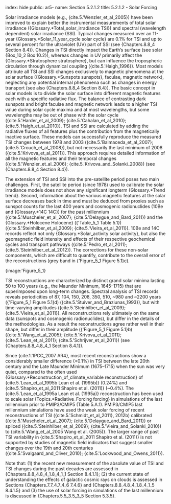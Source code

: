 index: hide
public: ar5-
name: Section 5.2.1.2
title: 5.2.1.2 - Solar Forcing

Solar irradiance models (e.g., {cite.5.'Wenzler_et_al_2005}) have been improved to explain better the instrumental measurements of total solar irradiance ({Glossary.*Total_solar_irradiance TSI}) and spectral (wavelength dependent) solar irradiance (SSI). Typical changes measured over an 11-year {Glossary.*Solar_11_year_cycle solar cycle} are 0.1% for TSI and up to several percent for the ultraviolet (UV) part of SSI (see {Chapters.8.8_4 Section 8.4}). Changes in TSI directly impact the Earth’s surface (see solar {Box_10_2 Box 10.2}), whereas changes in UV primarily affect the {Glossary.*Stratosphere stratosphere}, but can influence the tropospheric circulation through dynamical coupling ({cite.5.'Haigh_1996}). Most models attribute all TSI and SSI changes exclusively to magnetic phenomena at the solar surface ({Glossary.*Sunspots sunspots}, faculae, magnetic network), neglecting any potential internal phenomena such as changes in energy transport (see also {Chapters.8.8_4 Section 8.4}). The basic concept in solar models is to divide the solar surface into different magnetic features each with a specific radiative flux. The balance of contrasting dark sunspots and bright faculae and magnetic network leads to a higher TSI value during solar cycle maxima and at most wavelengths, but some wavelengths may be out of phase with the solar cycle ({cite.5.'Harder_et_al_2009}; {cite.5.'Cahalan_et_al_2010}; {cite.5.'Haigh_et_al_2010}). TSI and SSI are calculated by adding the radiative fluxes of all features plus the contribution from the magnetically inactive surface. These models can successfully reproduce the measured TSI changes between 1978 and 2003 ({cite.5.'Balmaceda_et_al_2007}; {cite.5.'Crouch_et_al_2008}), but not necessarily the last minimum of 2008 ({cite.5.'Krivova_et_al_2011}). This approach requires detailed information of all the magnetic features and their temporal changes ({cite.5.'Wenzler_et_al_2006}; {cite.5.'Krivova_and_Solanki_2008}) (see {Chapters.8.8_4 Section 8.4}).

The extension of TSI and SSI into the pre-satellite period poses two main challenges. First, the satellite period (since 1978) used to calibrate the solar irradiance models does not show any significant longterm {Glossary.*Trend trend}. Second, information about the various magnetic features at the solar surface decreases back in time and must be deduced from proxies such as sunspot counts for the last 400 years and cosmogenic radionuclides (10Be and {Glossary.*14C 14C}) for the past millennium ({cite.5.'Muscheler_et_al_2007}; {cite.5.'Delaygue_and_Bard_2011}) and the {Glossary.*Holocene Holocene} ({'Table_5_1 Table 5.1}) ({cite.5.'Steinhilber_et_al_2009}; {cite.5.'Vieira_et_al_2011}). 10Be and 14C records reflect not only {Glossary.*Solar_activity solar activity}, but also the geomagnetic field intensity and effects of their respective geochemical cycles and transport pathways ({cite.5.'Pedro_et_al_2011}; {cite.5.'Steinhilber_et_al_2012}). The corrections for these non-solar components, which are difficult to quantify, contribute to the overall error of the reconstructions (grey band in {'Figure_5_1 Figure 5.1}c).

{image:'Figure_5_1}

TSI reconstructions are characterized by distinct grand solar minima lasting 50 to 100 years (e.g., the Maunder Minimum, 1645–1715) that are superimposed upon long-term changes. Spectral analysis of TSI records reveals periodicities of 87, 104, 150, 208, 350, 510, ~980 and ~2200 years ({'Figure_5_1 Figure 5.1}d) ({cite.5.'Stuiver_and_Braziunas_1993}), but with time-varying amplitudes ({cite.5.'Steinhilber_et_al_2009}; {cite.5.'Vieira_et_al_2011}). All reconstructions rely ultimately on the same data (sunspots and cosmogenic radionuclides), but differ in the details of the methodologies. As a result the reconstructions agree rather well in their shape, but differ in their amplitude ({'Figure_5_1 Figure 5.1}b) ({cite.5.'Wang_et_al_2005}; {cite.5.'Krivova_et_al_2011}; {cite.5.'Lean_et_al_2011}; {cite.5.'Schrijver_et_al_2011}) (see {Chapters.8.8_4.8_4_1 Section 8.4.1}).

Since {cite.1.'IPCC_2007 AR4}, most recent reconstructions show a considerably smaller difference (<0.1%) in TSI between the late 20th century and the Late Maunder Minimum (1675–1715) when the sun was very quiet, compared to the often used {Glossary.*Reconstruction_of_climate_variable reconstruction} of {cite.5.'Lean_et_al_1995b Lean et al. (1995b)} (0.24%) and {cite.5.'Shapiro_et_al_2011 Shapiro et al. (2011)} (~0.4%). The {cite.5.'Lean_et_al_1995a Lean et al. (1995a)} reconstruction has been used to scale solar {Topics.*Radiative_Forcing forcing} in simulations of the last millennium prior to PMIP3/CMIP5 (Table 5.A.1). PMIP3/CMIP5 last millennium simulations have used the weak solar forcing of recent reconstructions of TSI ({cite.5.'Schmidt_et_al_2011}, 2012b) calibrated ({cite.5.'Muscheler_et_al_2007}; {cite.5.'Delaygue_and_Bard_2011}) or spliced ({cite.5.'Steinhilber_et_al_2009}; {cite.5.'Vieira_and_Solanki_2010}) to {cite.5.'Wang_et_al_2005 Wang et al. (2005)}. The larger range of past TSI variability in {cite.5.'Shapiro_et_al_2011 Shapiro et al. (2011)} is not supported by studies of magnetic field indicators that suggest smaller changes over the 19th and 20th centuries ({cite.5.'Svalgaard_and_Cliver_2010}; {cite.5.'Lockwood_and_Owens_2011}).

Note that: (1) the recent new measurement of the absolute value of TSI and TSI changes during the past decades are assessed in {Chapters.8.8_4.8_4_1.8_4_1_1 Section 8.4.1.1}; (2) the current state of understanding the effects of galactic cosmic rays on clouds is assessed in Sections {Chapters.7.7_4.7_4_6 7.4.6} and {Chapters.8.8_4.8_4_1.8_4_1_5 8.4.1.5} and (3) the use of solar forcing in simulations of the last millennium is discussed in {Chapters.5.5_3.5_3_5 Section 5.3.5}.
